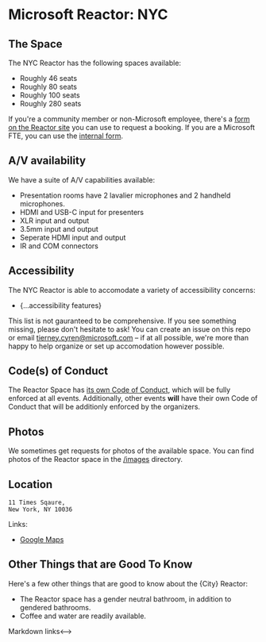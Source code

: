 # Microsoft Reactor: NYC

## The Space

The NYC Reactor has the following spaces available:

* Roughly 46 seats
* Roughly 80 seats
* Roughly 100 seats
* Roughly 280 seats

If you're a community member or non-Microsoft employee, there's a [form on the Reactor site][reactor-external] you can use to request a booking. If you are a Microsoft FTE, you can use the [internal form][reactor-internal].

## A/V availability

We have a suite of A/V capabilities available:

* Presentation rooms have 2 lavalier microphones and 2 handheld microphones.
* HDMI and USB-C input for presenters
* XLR input and output
* 3.5mm input and output
* Seperate HDMI input and output
* IR and COM connectors

## Accessibility

The NYC Reactor is able to accomodate a variety of accessibility concerns:

* {...accessibility features}

This list is not gauranteed to be comprehensive. If you see something missing, please don't hesitate to ask! You can create an issue on this repo or email [tierney.cyren@microsoft.com][human-email] – if at all possible, we're more than happy to help organize or set up accomodation however possible.

## Code(s) of Conduct

The Reactor Space has [its own Code of Conduct][reactor-coc], which will be fully enforced at all events. Additionally, other events **will** have their own Code of Conduct that will be additionly enforced by the organizers.

## Photos

We sometimes get requests for photos of the available space. You can find photos of the Reactor space in the [/images][images] directory.

## Location

```
11 Times Sqaure,
New York, NY 10036
```

Links:
- [Google Maps][google-maps]

## Other Things that are Good To Know

Here's a few other things that are good to know about the {City} Reactor:

* The Reactor space has a gender neutral bathroom, in addition to gendered bathrooms.
* Coffee and water are readily available.

<!--> Markdown links<-->
[images]: [/images]
[reactor-external]: [https://developer.microsoft.com/en-us/reactor/Form]
[reactor-internal]: [https://microsoft.sharepoint.com/teams/wwreactor/Pages/Calendar.aspx]
[human-email]: [mailto:tierney.cyren@microsoft.com]
[google-maps]: [https://goo.gl/maps/MNCHqQ94vFToxEU18]
[reactor-coc]: [https://developer.microsoft.com/en-us/reactor/CodeOfConduct]
